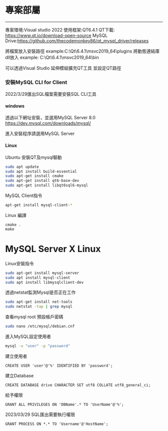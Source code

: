 # 專案部屬

------
專案環境:Visual studio 2022
使用框架:QT6.4.1
QT下載: https://www.qt.io/download-open-source
MySQL Drive:https://github.com/thecodemonkey86/qt_mysql_driver/releases

將檔案放入安裝路徑
example:C:\Qt\6.4.1\msvc2019_64\plugins
將動態連結庫dll放入
example:
C:\Qt\6.4.1\msvc2019_64\bin

可以透過Visual Studio 延伸模組擴充QT工具
並設定QT路徑

### 安裝MySQL CLI for Client
2022/3/29匯出SQL檔案需要安裝SQL CLI工具
#### windows
透過以下網址安裝，並選用MySQL Server 8.0
https://dev.mysql.com/downloads/mysql/

進入安裝程序請選用MySQL Server

#### Linux
Ubuntu 安裝QT及mysql驅動
```bash
sudo apt update
sudo apt install build-essential
sudo apt-get install cmake
sudo apt-get install qt6-base-dev
sudo apt-get install libqt6sql6-mysql
```
MySQL Client指令
```bash
apt-get install mysql-client-*
```
Linux 編譯
```bahe
cmake .
make
```

# MySQL Server X Linux
Linux安裝指令
```bash
sudo apt-get install mysql-server
sudo apt install mysql-client
sudo apt install libmysqlclient-dev
```
透過netstat監測Mysql是否正在工作

```bash
sudo apt-get install net-tools
sudo netstat -tap | grep mysql

```
查看mysql root 預設帳戶密碼
```bash
sudo nano /etc/mysql/debian.cnf
```
進入MySQL設定使用者
```bash
mysql -u "user" -p "password"
```

建立使用者
```MySQL
CREATE USER 'user'@'%' IDENTIFIED BY 'password';
```
建立Database
```MySQL
CREATE DATABASE drive CHARACTER SET utf8 COLLATE utf8_general_ci;
```


給予權限
```MySQL
GRANT ALL PRIVILEGES ON 'DBName'.* TO 'UserName'@'%';
```
2023/03/29
SQL匯出需要執行權限
```MySQL
GRANT PROCESS ON *.* TO 'Username'@'HostName';

```

